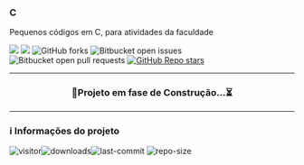 ### C

Pequenos códigos em C, para atividades da faculdade
 
![](https://img.shields.io/badge/license-MIT-green)
![](https://img.shields.io/badge/languege-Portuguese-yellow)
![GitHub forks](https://img.shields.io/github/forks/Savio-Nascimento/C?style=flat) 
![Bitbucket open issues](https://img.shields.io/bitbucket/issues/Savio-Nascimento/C?style=flat) 
![Bitbucket open pull requests](https://img.shields.io/bitbucket/pr-raw/Savio-Nascimento/C?style=flat)
[![GitHub Repo stars](https://img.shields.io/github/stars/Savio-Nascimento/C?style=social)](https://github.com/Savio-Nascimento/C/stargazers)

---

<div align="center">
  
### 🚧Projeto em fase de Construção...⏳

</div>

---
### ℹ️ Informações do projeto

![visitor](https://visitor-badge.glitch.me/badge?page_id=Savio-Nascimento.C)![downloads](https://img.shields.io/github/downloads/Savio-Nascimento/C/total)![last-commit](https://img.shields.io/github/last-commit/Savio-Nascimento/C) ![repo-size](https://img.shields.io/github/repo-size/Savio-Nascimento/C?&color=lightgrey) 
